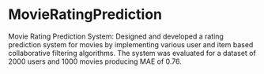 # MovieRatingPrediction
Movie Rating Prediction System: Designed and developed a rating prediction system for movies by implementing various user and item based collaborative filtering algorithms. The system was evaluated for a dataset of 2000 users and 1000 movies producing MAE of 0.76.
